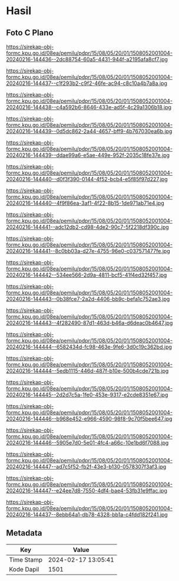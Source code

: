 # Hasil

## Foto C Plano

https://sirekap-obj-formc.kpu.go.id/08ea/pemilu/pdpr/15/08/05/20/01/1508052001004-20240216-144436--2dc88754-60a5-4431-944f-a2195afa8cf7.jpg

https://sirekap-obj-formc.kpu.go.id/08ea/pemilu/pdpr/15/08/05/20/01/1508052001004-20240216-144437--c1f293b2-c9f2-46fe-ac94-c8c10a4b7a8a.jpg

https://sirekap-obj-formc.kpu.go.id/08ea/pemilu/pdpr/15/08/05/20/01/1508052001004-20240216-144438--c4a592b6-8646-433e-ad5f-4c29a1306b18.jpg

https://sirekap-obj-formc.kpu.go.id/08ea/pemilu/pdpr/15/08/05/20/01/1508052001004-20240216-144439--0d5dc862-2a44-4657-bff9-4b767030ea6b.jpg

https://sirekap-obj-formc.kpu.go.id/08ea/pemilu/pdpr/15/08/05/20/01/1508052001004-20240216-144439--ddae99a6-e5ae-449e-952f-2035c18fe37e.jpg

https://sirekap-obj-formc.kpu.go.id/08ea/pemilu/pdpr/15/08/05/20/01/1508052001004-20240216-144440--d0f3f390-0144-4f52-bcb4-e5f85f97d227.jpg

https://sirekap-obj-formc.kpu.go.id/08ea/pemilu/pdpr/15/08/05/20/01/1508052001004-20240216-144440--4f9f86ea-3af1-4f22-8b15-1de971ab71e4.jpg

https://sirekap-obj-formc.kpu.go.id/08ea/pemilu/pdpr/15/08/05/20/01/1508052001004-20240216-144441--adc12db2-cd98-4de2-90c7-5f2218df390c.jpg

https://sirekap-obj-formc.kpu.go.id/08ea/pemilu/pdpr/15/08/05/20/01/1508052001004-20240216-144441--8c0bb03a-d27e-4755-96e0-c037571477fe.jpg

https://sirekap-obj-formc.kpu.go.id/08ea/pemilu/pdpr/15/08/05/20/01/1508052001004-20240216-144442--534ee566-2d9a-4811-bcf5-41f4ed32f457.jpg

https://sirekap-obj-formc.kpu.go.id/08ea/pemilu/pdpr/15/08/05/20/01/1508052001004-20240216-144443--0b38fce7-2a2d-4406-bb9c-befa1c752ae3.jpg

https://sirekap-obj-formc.kpu.go.id/08ea/pemilu/pdpr/15/08/05/20/01/1508052001004-20240216-144443--4f282490-87d1-463d-b46a-d6deac0b4647.jpg

https://sirekap-obj-formc.kpu.go.id/08ea/pemilu/pdpr/15/08/05/20/01/1508052001004-20240216-144444--6582434d-fc98-463e-9fe6-3d0c19c362bd.jpg

https://sirekap-obj-formc.kpu.go.id/08ea/pemilu/pdpr/15/08/05/20/01/1508052001004-20240216-144444--5edb1115-446d-487f-b10e-500b4cde721b.jpg

https://sirekap-obj-formc.kpu.go.id/08ea/pemilu/pdpr/15/08/05/20/01/1508052001004-20240216-144445--2d2d7c5a-1fe0-453e-9317-e2cde8351e67.jpg

https://sirekap-obj-formc.kpu.go.id/08ea/pemilu/pdpr/15/08/05/20/01/1508052001004-20240216-144446--b968e452-e966-4590-98f8-9c70f5bee647.jpg

https://sirekap-obj-formc.kpu.go.id/08ea/pemilu/pdpr/15/08/05/20/01/1508052001004-20240216-144446--5905e7d0-5e01-4fc4-a66c-10e1bd6f7088.jpg

https://sirekap-obj-formc.kpu.go.id/08ea/pemilu/pdpr/15/08/05/20/01/1508052001004-20240216-144447--ad7c5f52-fb2f-43e3-b130-0578307f3af3.jpg

https://sirekap-obj-formc.kpu.go.id/08ea/pemilu/pdpr/15/08/05/20/01/1508052001004-20240216-144447--e24ee7d8-7550-4df4-bae4-53fb31e9ffac.jpg

https://sirekap-obj-formc.kpu.go.id/08ea/pemilu/pdpr/15/08/05/20/01/1508052001004-20240216-144437--8ebb64a1-db78-4328-bb1a-c4fdd182f241.jpg


## Metadata

| Key        | Value               |
| ---------- | ------------------- |
| Time Stamp | 2024-02-17 13:05:41 |
| Kode Dapil | 1501                |



